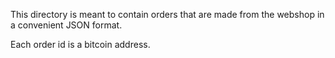 This directory is meant to contain orders that are made from the webshop in a convenient JSON format.

Each order id is a bitcoin address.